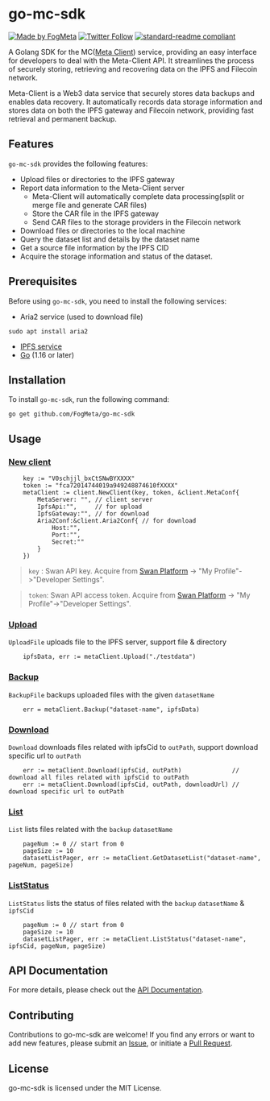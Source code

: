 # go-mc-sdk

[![Made by FogMeta](https://img.shields.io/badge/made%20by-FogMeta-green.svg)](https://en.fogmeta.com/)
[![Twitter Follow](https://img.shields.io/twitter/follow/FogMeta)](https://twitter.com/FogMeta)
[![standard-readme compliant](https://img.shields.io/badge/readme%20style-standard-brightgreen.svg)](https://github.com/RichardLitt/standard-readme)

A Golang SDK for the MC([Meta Client](https://github.com/FogMeta/meta-client)) service, providing an easy interface for developers to deal with the Meta-Client API. It streamlines the process of securely storing, retrieving and recovering data on the IPFS and Filecoin network. 

Meta-Client is a Web3 data service that securely stores data backups and enables data recovery. It automatically records data storage information and stores data on both the IPFS gateway and Filecoin network, providing fast retrieval and permanent backup.

## Features

`go-mc-sdk` provides the following features:

- Upload files or directories to the IPFS gateway
- Report data information to the Meta-Client server 
    - Meta-Client will automatically complete data processing(split or merge file and generate CAR files)
    - Store the CAR file in the IPFS gateway
    - Send CAR files to the storage providers in the Filecoin network
- Download files or directories to the local machine
- Query the dataset list and details by the dataset name
- Get a source file information by the IPFS CID
- Acquire the storage information and status of the dataset.

## Prerequisites

Before using `go-mc-sdk`, you need to install the following services:

- Aria2 service (used to download file)

```
sudo apt install aria2 
```
- [IPFS service](https://docs.ipfs.tech/install/command-line/#install-official-binary-distributions)
- [Go](https://golang.org/dl/) (1.16 or later)

## Installation

To install `go-mc-sdk`, run the following command:

```
go get github.com/FogMeta/go-mc-sdk
```


## Usage

### [New client](document/api.md#newapiclient)

```
    key := "V0schjjl_bxCtSNwBYXXXX"
    token := "fca72014744019a949248874610fXXXX"
    metaClient := client.NewClient(key, token, &client.MetaConf{
        MetaServer: "", // client server
        IpfsApi:"",     // for upload
        IpfsGateway:"", // for download
        Aria2Conf:&client.Aria2Conf{ // for download
            Host:"",
            Port:"",
            Secret:""
        }
    })
```
>`key` : Swan API key. Acquire from [Swan Platform](https://console.filswan.com/#/dashboard) -> "My Profile"->"Developer Settings". 

>`token`: Swan API access token. Acquire from [Swan Platform](https://console.filswan.com/#/dashboard) -> "My Profile"->"Developer Settings". 

### [Upload](document/api.md#upload) 

`UploadFile` uploads file to the IPFS server, support file & directory


```
    ipfsData, err := metaClient.Upload("./testdata")
```

### [Backup](document/api.md#backup)

`BackupFile` backups uploaded files with the given `datasetName`

```
    err = metaClient.Backup("dataset-name", ipfsData)
```

### [Download](document/api.md#download)

`Download` downloads files related with ipfsCid to `outPath`, support download specific url to `outPath`

```
    err := metaClient.Download(ipfsCid, outPath)              // download all files related with ipfsCid to outPath
    err := metaClient.Download(ipfsCid, outPath, downloadUrl) // download specific url to outPath
```

### [List](document/api.md#list)

`List` lists files related with the `backup` `datasetName`

```
    pageNum := 0 // start from 0
    pageSize := 10
    datasetListPager, err := metaClient.GetDatasetList("dataset-name", pageNum, pageSize)
```

### [ListStatus](document/api.md#list)

`ListStatus` lists the status of files related with the `backup` `datasetName` & `ipfsCid`

```
    pageNum := 0 // start from 0
    pageSize := 10
    datasetListPager, err := metaClient.ListStatus("dataset-name", ipfsCid, pageNum, pageSize)
```

## API Documentation

For more details, please check out the [API Documentation](document/api.md ':include').

## Contributing

Contributions to go-mc-sdk are welcome! If you find any errors or want to add new features, please submit an [Issue](https://github.com/FogMeta/go-mc-sdk/issues), or initiate a [Pull Request](https://github.com/FogMeta/go-mc-sdk/pulls).

## License

go-mc-sdk is licensed under the MIT License.
